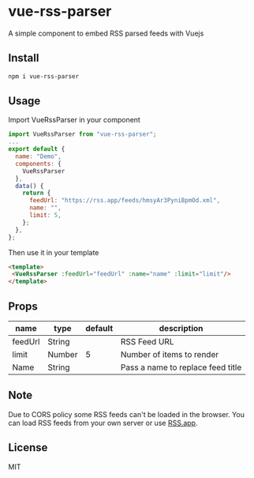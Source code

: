 # vue-rss-parser
A simple component to embed RSS parsed feeds with Vuejs

## Install

```bash
npm i vue-rss-parser
```

## Usage
Import VueRssParser in your component

```js
import VueRssParser from "vue-rss-parser";
...
export default {
  name: "Demo",
  components: {
    VueRssParser
  },
  data() {
    return {
      feedUrl: "https://rss.app/feeds/hmsyAr3PyniBpmOd.xml",
      name: "",
      limit: 5,
    };
  },
};
```

Then use it in your template

```HTML
<template>
 <VueRssParser :feedUrl="feedUrl" :name="name" :limit="limit"/>
</template>
```

## Props


| name    | type   | default | description                       |
| ------- | ------ | ------- | --------------------------------- |
| feedUrl | String |         | RSS Feed URL                      |
| limit   | Number | 5       | Number of items to render         |
| Name    | String |         | Pass a name to replace feed title |

## Note

Due to CORS policy some RSS feeds can't be loaded in the browser.
You can load RSS feeds from your own server or use [RSS.app](https://rss.app).


## License

MIT
